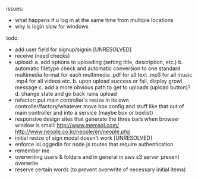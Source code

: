 issues:
- what happens if u log in at the same time from multiple locations
- why is login slow for windows

todo:
- add user field for signup/signin [UNRESOLVED]
- receive (need checks)
- upload:
	a. add options to uploading (setting title, description, etc.)
	b. automatic filetype check and automatic conversion to one standard multimedia format for each multimedia
		.pdf for all text
		.mp3 for all music
		.mp4 for all videos
		etc.
	b. upon upload success or fail, display growl message
	c. add a more obvious path to get to uploads (upload button)?
	d. change state and go back ruins upload
- refactor:
	put main controller's resize in its own controller/factory/whatever
	move box config and stuff like that out of main controller and into a service (maybe box or boxlist)
- responsive design
	sites that generate the three bars when browser window is small:
		http://www.memsql.com/
		http://www.neople.co.kr/neople/en/neople.php
- initial resize of sign modal doesn't work [UNRESOLVED]
- enforce isLoggedIn for node.js routes that require authentication
- remember me
- overwriting users & folders and in general in aws s3 server
	prevent overwrite
- reserve certain words (to prevent overwrite of necessary initial items)
